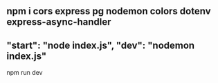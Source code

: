 npm i cors express pg nodemon colors dotenv express-async-handler
----------------------------------------------------------------
"start": "node index.js",
"dev": "nodemon index.js"
----------------------------------------------------------------
npm run dev
